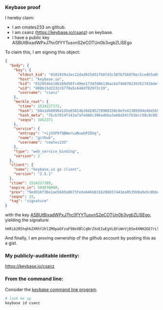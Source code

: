 ### Keybase proof

I hereby claim:

  * I am cmates233 on github.
  * I am csanz (https://keybase.io/csanz) on keybase.
  * I have a public key ASBUtBixadWPxJ7hc0fYYTusvnS2eCOTUn0b3vgbZLlSEgo

To claim this, I am signing this object:

```json
{
  "body": {
    "key": {
      "eldest_kid": "0101919a3ec12dad815d51fb0fd3c5876756976ec5ce4b5a096dbca3b7578ec6db700a",
      "host": "keybase.io",
      "kid": "012054b418b169d58fc49ee17347d8613bacbe74b6782393527d1bdef81b64b952120a",
      "uid": "808b15d2232cb770a5c648d702972c19",
      "username": "csanz"
    },
    "merkle_root": {
      "ctime": 1534227372,
      "hash": "68a1db8090a135e65814b26d245270908338c0efe41309594e4bd1b9c9c9da2ccfb7d1f6a99ecaebdc190f14da811bba3c7bf723aef96f533fead81e58b771d6",
      "hash_meta": "7bcb7014f143a7a7e686c396a4bba3a68a541f61bcc58c9c88382a51bf1ebdb2",
      "seqno": 3452371
    },
    "service": {
      "entropy": "+ijU5P9fQBWwrLwNuwbPZDUq",
      "name": "github",
      "username": "cmates233"
    },
    "type": "web_service_binding",
    "version": 2
  },
  "client": {
    "name": "keybase.io go client",
    "version": "2.5.1"
  },
  "ctime": 1534227389,
  "expire_in": 504576000,
  "prev": "9edd16f36e1ae5685e8673feda646b831b298837443ea9535b9a9e5c8bbcd43a",
  "seqno": 15,
  "tag": "signature"
}
```

with the key [ASBUtBixadWPxJ7hc0fYYTusvnS2eCOTUn0b3vgbZLlSEgo](https://keybase.io/csanz), yielding the signature:

```
hKRib2R5hqhkZXRhY2hlZMOpaGFzaF90eXBlCqNrZXnEIwEgVLQYsWnVj8Se4XNH2GE7rL50tngjk1J9G974G2S5UhIKp3BheWxvYWTESpcCD8Qgnt0W824a5WhehnP+2mRrgxspiDdEPqlTW5qeXIu81DrEIEYEAfQxQHCWctYfsUoHgAhaKR14GduRXDm81bGsmWNYAgHCo3NpZ8RABH7i86ZMCxRWsqiiCBHHiyU5M0miRodoLygBz4ZMOMTHqpjo2f0SsCTca7bc9/Gfp8wUpjZ66RmpjxfwVBSxDqhzaWdfdHlwZSCkaGFzaIKkdHlwZQildmFsdWXEIKCQNDmx/WDPy5nPdT6M6tEvfwz5wKz7bfL4iQXGdrPno3RhZ80CAqd2ZXJzaW9uAQ==

```

And finally, I am proving ownership of the github account by posting this as a gist.

### My publicly-auditable identity:

https://keybase.io/csanz

### From the command line:

Consider the [keybase command line program](https://keybase.io/download).

```bash
# look me up
keybase id csanz
```
